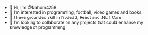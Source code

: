 - 👋 Hi, I’m @Nahom4258
- 👀 I’m interested in programming, football, video games and books.
- 🌱 I have grounded skill in NodeJS, React and .NET Core
- 💞️ I’m looking to collaborate on any projects that could enhance my knowledge of programming.

<!---
Nahom4258/Nahom4258 is a ✨ special ✨ repository because its `README.md` (this file) appears on your GitHub profile.
You can click the Preview link to take a look at your changes.
--->
